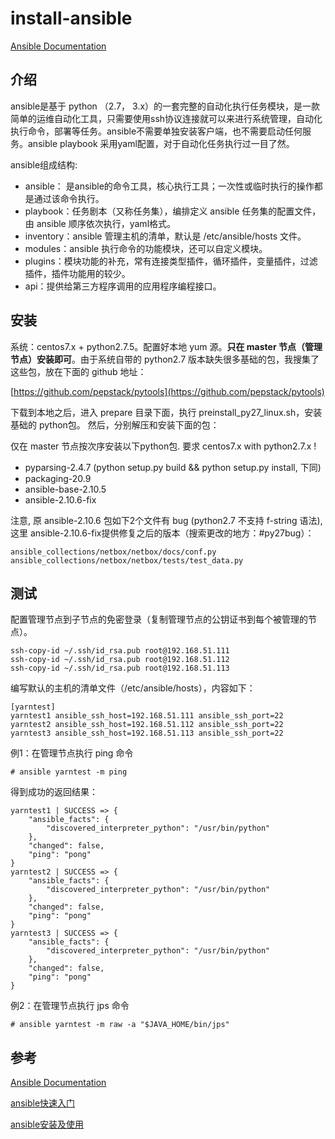 # install-ansible

[Ansible Documentation](https://docs.ansible.com/ansible/latest/)

## 介绍

ansible是基于 python （2.7， 3.x）的一套完整的自动化执行任务模块，是一款简单的运维自动化工具，只需要使用ssh协议连接就可以来进行系统管理，自动化执行命令，部署等任务。ansible不需要单独安装客户端，也不需要启动任何服务。ansible playbook 采用yaml配置，对于自动化任务执行过一目了然。

ansible组成结构:

- ansible： 是ansible的命令工具，核心执行工具；一次性或临时执行的操作都是通过该命令执行。
- playbook：任务剧本（又称任务集），编排定义 ansible 任务集的配置文件，由 ansible 顺序依次执行，yaml格式。
- inventory：ansible 管理主机的清单，默认是 /etc/ansible/hosts 文件。
- modules：ansible 执行命令的功能模块，还可以自定义模块。
- plugins：模块功能的补充，常有连接类型插件，循环插件，变量插件，过滤插件，插件功能用的较少。
- api：提供给第三方程序调用的应用程序编程接口。

## 安装

系统：centos7.x + python2.7.5。配置好本地 yum 源。**只在 master 节点（管理节点）安装即可**。由于系统自带的 python2.7 版本缺失很多基础的包，我搜集了这些包，放在下面的 github 地址：

[https://github.com/pepstack/pytools](https://github.com/pepstack/pytools)

下载到本地之后，进入 prepare 目录下面，执行 preinstall_py27_linux.sh，安装基础的 python包。
然后，分别解压和安装下面的包：

仅在 master 节点按次序安装以下python包. 要求 centos7.x with python2.7.x !

- pyparsing-2.4.7 (python setup.py build && python setup.py install, 下同)
- packaging-20.9
- ansible-base-2.10.5
- ansible-2.10.6-fix

注意, 原 ansible-2.10.6 包如下2个文件有 bug (python2.7 不支持 f-string 语法), 这里 ansible-2.10.6-fix提供修复之后的版本（搜索更改的地方：#py27bug）：

    ansible_collections/netbox/netbox/docs/conf.py
    ansible_collections/netbox/netbox/tests/test_data.py

## 测试

配置管理节点到子节点的免密登录（复制管理节点的公钥证书到每个被管理的节点）。

```
ssh-copy-id ~/.ssh/id_rsa.pub root@192.168.51.111
ssh-copy-id ~/.ssh/id_rsa.pub root@192.168.51.112
ssh-copy-id ~/.ssh/id_rsa.pub root@192.168.51.113
```

编写默认的主机的清单文件（/etc/ansible/hosts），内容如下：

```
[yarntest]
yarntest1 ansible_ssh_host=192.168.51.111 ansible_ssh_port=22
yarntest2 ansible_ssh_host=192.168.51.112 ansible_ssh_port=22
yarntest3 ansible_ssh_host=192.168.51.113 ansible_ssh_port=22
```

例1：在管理节点执行 ping 命令

	# ansible yarntest -m ping

得到成功的返回结果：
	
	yarntest1 | SUCCESS => {
	    "ansible_facts": {
	        "discovered_interpreter_python": "/usr/bin/python"
	    },
	    "changed": false,
	    "ping": "pong"
	}
	yarntest2 | SUCCESS => {
	    "ansible_facts": {
	        "discovered_interpreter_python": "/usr/bin/python"
	    },
	    "changed": false,
	    "ping": "pong"
	}
	yarntest3 | SUCCESS => {
	    "ansible_facts": {
	        "discovered_interpreter_python": "/usr/bin/python"
	    },
	    "changed": false,
	    "ping": "pong"
	}

例2：在管理节点执行 jps 命令

	# ansible yarntest -m raw -a "$JAVA_HOME/bin/jps"

## 参考

[Ansible Documentation](https://docs.ansible.com/ansible/latest/)

[ansible快速入门](https://www.cnblogs.com/yanjieli/p/10969089.html)

[ansible安装及使用](https://www.cnblogs.com/sxchengchen/p/7765921.html)
